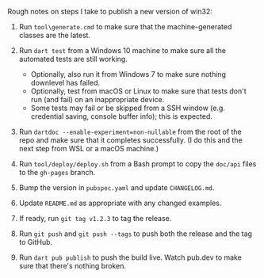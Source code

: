 Rough notes on steps I take to publish a new version of win32:

1. Run `tool\generate.cmd` to make sure that the machine-generated classes are
   the latest.

2. Run `dart test` from a Windows 10 machine to make sure all the
   automated tests are still working.

   - Optionally, also run it from Windows 7 to make sure nothing downlevel has
     failed.
   - Optionally, test from macOS or Linux to make sure that tests don't run (and
     fail) on an inappropriate device.
   - Some tests may fail or be skipped from a SSH window (e.g. credential
     saving, console buffer info); this is expected.

3. Run `dartdoc --enable-experiment=non-nullable` from the root of the repo and
   make sure that it completes successfully. (I do this and the next step from
   WSL or a macOS machine.)

4. Run `tool/deploy/deploy.sh` from a Bash prompt to copy the `doc/api` files to
   the `gh-pages` branch.

5. Bump the version in `pubspec.yaml` and update `CHANGELOG.md`.

6. Update `README.md` as appropriate with any changed examples.

7. If ready, run `git tag v1.2.3` to tag the release.

8. Run `git push` and `git push --tags` to push both the release and the tag to
   GitHub.

9. Run `dart pub publish` to push the build live. Watch pub.dev to make sure
   that there's nothing broken.
